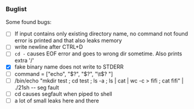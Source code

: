 ### Buglist

Some found bugs:
- [ ] If input contains only existing directory name, no command not found error is printed
and that also leaks memory
- [ ] write newline after CTRL+D
- [ ] `cd -` causes EOF error and goes to wrong dir sometime. Also prints
extra '/'
- [x] fake binary name does not write to STDERR
- [ ] command = ["echo", "$?", "$?", "\t$?  "]
- [ ] /bin/echo "mkdir test ; cd test ; ls -a ; ls | cat | wc -c > fifi ; cat fifi" | ./21sh -- seg fault
- [ ] cd causes segfault when piped to shell
- [ ] a lot of small leaks here and there
